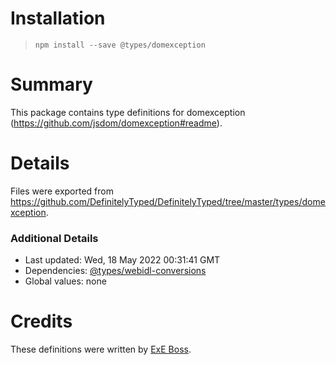 # Installation
> `npm install --save @types/domexception`

# Summary
This package contains type definitions for domexception (https://github.com/jsdom/domexception#readme).

# Details
Files were exported from https://github.com/DefinitelyTyped/DefinitelyTyped/tree/master/types/domexception.

### Additional Details
 * Last updated: Wed, 18 May 2022 00:31:41 GMT
 * Dependencies: [@types/webidl-conversions](https://npmjs.com/package/@types/webidl-conversions)
 * Global values: none

# Credits
These definitions were written by [ExE Boss](https://github.com/ExE-Boss).
